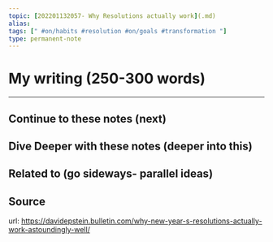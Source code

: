 ```yaml
---
topic: [202201132057- Why Resolutions actually work](.md)
alias: 
tags: [" #on/habits #resolution #on/goals #transformation "]
type: permanent-note
---
```


# My writing (250-300 words)








---
## Continue to these notes (next)
		
## Dive Deeper with these notes (deeper into this)
		
## Related to (go sideways- parallel ideas)
	
## Source
url: https://davidepstein.bulletin.com/why-new-year-s-resolutions-actually-work-astoundingly-well/
